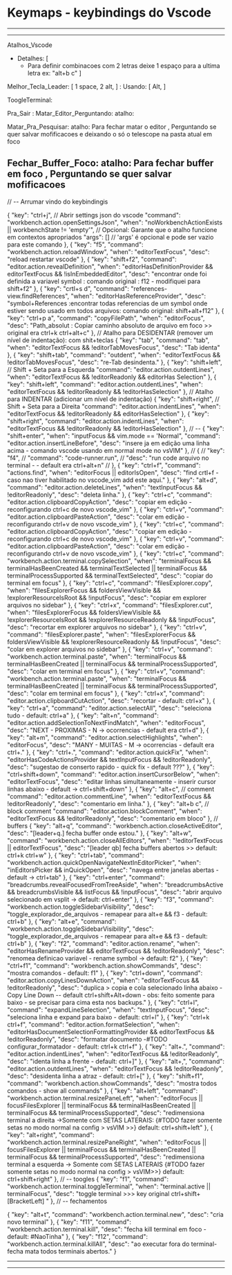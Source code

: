 # Keymaps - keybindings do Vscode
---
---
Atalhos_Vscode

- Detalhes: [
  - Para definir combinacoes com 2 letras deixe 1 espaço para a ultima letra ex: "alt+b c"
]

Melhor_Tecla_Leader: [ 1 space, 2 alt, ] : Usando: [ Alt, ]

ToogleTerminal:

Pra_Sair : Matar_Editor_Perguntando: atalho:

Matar_Pra_Pesquisar: atalho: Para fechar matar o editor , Perguntando se quer salvar mofificacoes e deixando o só o telescope na pasta atual em foco

Fechar_Buffer_Foco: atalho: Para fechar buffer em foco , Perguntando se quer salvar mofificacoes
---

// -- Arrumar vindo do keybindingis

  {
    "key": "ctrl+j", // Abrir settings json do vscode
    "command": "workbench.action.openSettingsJson",
    "when": "noWorkbenchActionExists || workbenchState != 'empty'", // Opcional: Garante que o atalho funcione em contextos apropriados
    "args": [] // 'args' é opcional e pode ser vazio para este comando
  },
  {
    "key": "f5",
    "command": "workbench.action.reloadWindow",
    "when": "editorTextFocus",
    "desc": "reload restartar vscode"
  },
  {
    "key": "shift+f2",
    "command": "editor.action.revealDefinition",
    "when": "editorHasDefinitionProvider && editorTextFocus && !isInEmbeddedEditor",
    "desc": "encontrar onde foi definida a variavel symbol : comando original : f12 - modifiquei para shift+f2"
  },
  {
    "key": "crtl+s d",
    "command": "references-view.findReferences",
    "when": "editorHasReferenceProvider",
    "desc": "symbol+References :encontrar todas referencias de um symbol onde estiver sendo usado em  todos arquivos: comando original: shift+alt+f12"
  },
  {
    "key": "ctrl+p a",
    "command": "copyFilePath",
    "when": "editorFocus",
    "desc": "Path_absolut : Copiar caminho absoluto de arquivo em foco >> original era ctrl+k ctrl+alt+c"
  },
  // Atalho para DESIDENTAR (remover um nível de indentação): com shit+teclas
  {
    "key": "tab",
    "command": "tab",
    "when": "editorTextFocus && !editorTabMovesFocus",
    "desc": "Tab identa"
  },
  {
    "key": "shift+tab",
    "command": "outdent",
    "when": "editorTextFocus && !editorTabMovesFocus",
    "desc": "re-Tab desindenta."
  },
  {
    "key": "shift+left", // Shift + Seta para a Esquerda
    "command": "editor.action.outdentLines",
    "when": "editorTextFocus && !editorReadonly && editorHas Selection"
  },
  {
    "key": "shift+left",
    "command": "editor.action.outdentLines",
    "when": "editorTextFocus && !editorReadonly && !editorHasSelection"
  },
  // Atalho para INDENTAR (adicionar um nível de indentação)
  {
    "key": "shift+right", // Shift + Seta para a Direita
    "command": "editor.action.indentLines",
    "when": "editorTextFocus && !editorReadonly && editorHasSelection"
  },
  {
    "key": "shift+right",
    "command": "editor.action.indentLines",
    "when": "editorTextFocus && !editorReadonly && !editorHasSelection"
  },
  // -- 
  {
    "key": "shift+enter",
    "when": "inputFocus && vim.mode == 'Normal",
    "command": "editor.action.insertLineBefore",
    "desc": "insere ja em edição uma linha acima - comando vscode usando em normal mode no vsVIM"
  },
  // {
  //   "key": "f4",
  //   "command": "code-runner.run",
  //   "desc": "run code arquivo no terminal - - default era ctrl+alt+n"
  // },
  {
    "key": "ctrl+f",
    "command": "actions.find",
    "when": "editorFocus || editorIsOpen",
    "desc": "find crtl+f - caso nao tiver habilitado no vscode_vim add este aqui."
  },
  {
    "key": "alt+d",
    "command": "editor.action.deleteLines",
    "when": "textInputFocus && !editorReadonly",
    "desc": "deleta linha."
  },
  {
    "key": "ctrl+c",
    "command": "editor.action.clipboardCopyAction",
    "desc": "copiar em edição - reconfigurando ctrl+c de novo vscode_vim"
  },
  {
    "key": "ctrl+v",
    "command": "editor.action.clipboardPasteAction",
    "desc": "colar em edição - reconfigurando ctrl+v de novo vscode_vim"
  },
  {
    "key": "ctrl+c",
    "command": "editor.action.clipboardCopyAction",
    "desc": "copiar em edição - reconfigurando ctrl+c de novo vscode_vim"
  },
  {
    "key": "ctrl+v",
    "command": "editor.action.clipboardPasteAction",
    "desc": "colar em edição - reconfigurando ctrl+v de novo vscode_vim"
  },
  {
    "key": "ctrl+c",
    "command": "workbench.action.terminal.copySelection",
    "when": "terminalFocus && terminalHasBeenCreated && terminalTextSelected || terminalFocus && terminalProcessSupported && terminalTextSelected",
    "desc": "copiar do terminal em focus"
  },
  {
    "key": "ctrl+c",
    "command": "filesExplorer.copy",
    "when": "filesExplorerFocus && foldersViewVisible && !explorerResourceIsRoot && !inputFocus",
    "desc": "copiar em explorer arquivos no sidebar"
  },
  {
    "key": "ctrl+x",
    "command": "filesExplorer.cut",
    "when": "filesExplorerFocus && foldersViewVisible && !explorerResourceIsRoot && !explorerResourceReadonly && !inputFocus",
    "desc": "recortar em explorer arquivos no sidebar"
  },
  {
    "key": "ctrl+v",
    "command": "filesExplorer.paste",
    "when": "filesExplorerFocus && foldersViewVisible && !explorerResourceReadonly && !inputFocus",
    "desc": "colar em explorer arquivos no sidebar"
  },
  {
    "key": "ctrl+v",
    "command": "workbench.action.terminal.paste",
    "when": "terminalFocus && terminalHasBeenCreated || terminalFocus && terminalProcessSupported",
    "desc": "colar em terminal em focus"
  },
  {
    "key": "ctrl+v",
    "command": "workbench.action.terminal.paste",
    "when": "terminalFocus && terminalHasBeenCreated || terminalFocus && terminalProcessSupported",
    "desc": "colar em terminal em focus"
  },
  {
    "key": "ctrl+x",
    "command": "editor.action.clipboardCutAction",
    "desc": "recortar - default: ctrl+x"
  },
  {
    "key": "ctrl+a",
    "command": "editor.action.selectAll",
    "desc": "seleciona tudo - default: ctrl+a"
  },
  {
    "key": "alt+n",
    "command": "editor.action.addSelectionToNextFindMatch",
    "when": "editorFocus",
    "desc": "NEXT - PROXIMAS - N ->  ocorrencias - default era ctrl+d"
  },
  {
    "key": "alt+m",
    "command": "editor.action.selectHighlights",
    "when": "editorFocus",
    "desc": "MANY - MUITAS - M -> ocorrencias - default era ctrl+."
  },
  {
    "key": "ctrl+.",
    "command": "editor.action.quickFix",
    "when": "editorHasCodeActionsProvider && textInputFocus && !editorReadonly",
    "desc": "sugestao de conserto rapido - quick fix - default ???"
  },
  {
    "key": "ctrl+shift+down",
    "command": "editor.action.insertCursorBelow",
    "when": "editorTextFocus",
    "desc": "editar linhas simultaneamente - inserir cursor linhas abaixo - default -> ctrl+shift+down"
  },
  {
    "key": "alt+c", // comment
    "command": "editor.action.commentLine",
    "when": "editorTextFocus && !editorReadonly",
    "desc": "comentario em linha."
  },
  {
    "key": "alt+b c", // block comment
    "command": "editor.action.blockComment",
    "when": "editorTextFocus && !editorReadonly",
    "desc": "comentario em bloco"
  },
  // buffers
  {
    "key": "alt+q",
    "command": "workbench.action.closeActiveEditor",
    "desc": "[leader+q.] fecha buffer onde estou."
  },
  {
    "key": "alt+w",
    "command": "workbench.action.closeAllEditors",
    "when": "!editorTextFocus || editorTextFocus",
    "desc": "[leader qb] fecha buffers abertos >> default: ctrl+k ctrl+w"
  },
  {
    "key": "ctrl+tab",
    "command": "workbench.action.quickOpenNavigateNextInEditorPicker",
    "when": "inEditorsPicker && inQuickOpen",
    "desc": "navega entre janelas abertas - default -> ctrl+tab"
  },
  {
    "key": "ctrl+enter",
    "command": "breadcrumbs.revealFocusedFromTreeAside",
    "when": "breadcrumbsActive && breadcrumbsVisible && listFocus && !inputFocus",
    "desc": "abrir arquivo selecionado em vsplit -> default: ctrl+enter"
  },
  {
    "key": "f3",
    "command": "workbench.action.toggleSidebarVisibility",
    "desc": "toggle_explorador_de_arquivos - remapear para alt+e && f3 - default: ctrl+b"
  },
  {
    "key": "alt+e",
    "command": "workbench.action.toggleSidebarVisibility",
    "desc": "toggle_explorador_de_arquivos - remapear para alt+e && f3 - default: ctrl+b"
  },
  {
    "key": "f2",
    "command": "editor.action.rename",
    "when": "editorHasRenameProvider && editorTextFocus && !editorReadonly",
    "desc": "renomea definicao variavel - rename symbol -> default: f2"
  },
  {
    "key": "ctrl+f1",
    "command": "workbench.action.showCommands",
    "desc": "mostra comandos - default: f1"
  },
  {
    "key": "ctrl+down",
    "command": "editor.action.copyLinesDownAction",
    "when": "editorTextFocus && !editorReadonly",
    "desc": "duplica > copia e cola selecionado linha abaixo - Copy Line Down -- default ctrl+shift+Alt+down - obs: feito somente para baixo - se precisar para cima esta nos backups."
  },
  {
    "key": "ctrl+l",
    "command": "expandLineSelection",
    "when": "textInputFocus",
    "desc": "seleciona linha e expand para baixo - default: ctrl+l"
  },
  {
    "key": "ctrl+k ctrl+f",
    "command": "editor.action.formatSelection",
    "when": "editorHasDocumentSelectionFormattingProvider && editorTextFocus && !editorReadonly",
    "desc": "formatar documento -#TODO configurar_formatador - default: ctrl+k ctrl+f"
  },
  {
    "key": "alt+.",
    "command": "editor.action.indentLines",
    "when": "editorTextFocus && !editorReadonly",
    "desc": "identa linha a frente - default: ctrl+]"
  },
  {
    "key": "alt+,",
    "command": "editor.action.outdentLines",
    "when": "editorTextFocus && !editorReadonly",
    "desc": "desidenta linha a atraz - default: ctrl+["
  },
  {
    "key": "shift+f1",
    "command": "workbench.action.showCommands",
    "desc": "mostra todos comandos - show all commands"
  },
  {
    "key": "alt+left",
    "command": "workbench.action.terminal.resizePaneLeft",
    "when": "editorFocus || focusFilesExplorer || terminalFocus && terminalHasBeenCreated || terminalFocus && terminalProcessSupported",
    "desc": "redimensiona terminal a direita ->Somente com SETAS LATERAIS: {#TODO fazer somente setas no modo normal na config > vsVIM >>} default: ctrl+shift+left"
  },
  {
    "key": "alt+right",
    "command": "workbench.action.terminal.resizePaneRight",
    "when": "editorFocus || focusFilesExplorer || terminalFocus && terminalHasBeenCreated || terminalFocus && terminalProcessSupported",
    "desc": "redimensiona terminal a esquerda -> Somente com SETAS LATERAIS {#TODO fazer somente setas no modo normal na config > vsVIM>>} default: ctrl+shift+right"
  },
  // -- toogles
  {
    "key": "f1",
    "command": "workbench.action.terminal.toggleTerminal",
    "when": "terminal.active || terminalFocus",
    "desc": "toggle terminal >>> key original ctrl+shift+[BracketLeft] "
  },
  // -- fechamentos
  
  {
    "key": "alt+t",
    "command": "workbench.action.terminal.new",
    "desc": "cria novo terminal"
  },
  {
    "key": "f11",
    "command": "workbench.action.terminal.kill",
    "desc": "fecha kill terminal em foco - default: #NaoTinha"
  },
  {
    "key": "f12",
    "command": "workbench.action.terminal.killAll",
    "desc": "ao executar fora do terminal- fecha mata todos terminais abertos."
  }
  

---
---
